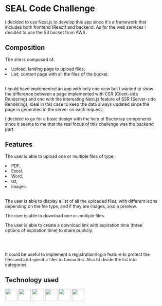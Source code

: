 <h1>SEAL Code Challenge</h1>

  <p>I decided to use Next.js to develop this app since it's a framework that includes both frontend (React) and backend. As for the web services I decided to use the S3 bucket from AWS.<p>

<h2>Composition</h2>
  <p>The site is composed of:</p>
  <li>Upload, landing page to upload files;</li>
  <li>List, content page with all the files of the bucket.</li><br/>
  
  <p>I could have implemented an app with only one view but I wanted to show the difference between a page implemented with CSR (Client-side Rendering) and one with the interesting Next.js feature of SSR (Server-side Rendering), ideal in this case to keep the data always updated since the page in generated in the server on each request.</p>
  <p>I decided to go for a basic design with the help of Bootstrap components since it seems to me that the real focus of this challenge was the backend part.</p>
    
  <h2>Features</h2>
  <p>The user is able to upload one or multiple files of type:</p>
  <li>PDF,</li>
  <li>Excel,</li>
  <li>Word,</li>
  <li>txt,</li>
  <li>images.</li><br/>
  <p>The user is able to display a list of all the uploaded files, with different icons depending on the file type, and if they are images, also a preview.</p>
  <p>The user is able to download one or multiple files.</p>
  <p>The user is able to create a download link with expiration time (three options of expiration time) to share publicly.</p>
  <br/><br/>
  
  <p>It could be useful to implement a registration/login feature to protect the files and add specific files to favourites. Also to divide the list into categories.</p>
 

<h2>Technology used</h2>
  <div style="display: flex, flex-direction: row">
    <img src="https://creazilla-store.fra1.digitaloceanspaces.com/icons/3220588/nextjs-icon-md.png" style="width: 40px" />
    <img src="https://cdn-icons-png.flaticon.com/512/5968/5968381.png" style="width: 40px"/>
    <img src="https://static-00.iconduck.com/assets.00/aws-icon-512x512-hniukvcn.png" style="width: 40px"/>
    <img src="https://cdn.iconscout.com/icon/free/png-256/free-amazon-s3-2968702-2464706.png" style="width: 40px"/>
    <img src="https://cdn-icons-png.flaticon.com/512/5968/5968672.png" style="width: 40px"/>
    <img src="https://static-00.iconduck.com/assets.00/moment-js-icon-1024x1024-44e1nhfw.png" style="width: 40px"/>
  </div>
